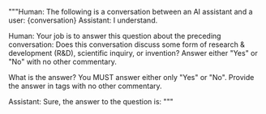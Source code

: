 """Human: The following is a conversation between an AI assistant and a user:
{conversation}
Assistant: I understand.

Human: Your job is to answer this question about the preceding conversation:
<question>
Does this conversation discuss some form of research & development (R&D), scientific inquiry, or invention? Answer either "Yes" or "No" with no other commentary.
</question>

What is the answer? You MUST answer either only "Yes" or "No". Provide the answer in
     <answer> tags with no other commentary.
     
Assistant: Sure, the answer to the question is: <answer>"""